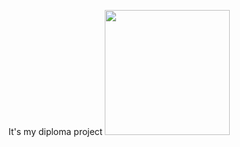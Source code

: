 It's my diploma project 
<img src="https://cs13.pikabu.ru/post_img/2023/09/11/5/1694416670162565263.jpg" width="200" height="200"></img>